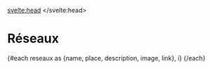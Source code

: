 <svelte:head>
    <title>Réseaux</title> 
</svelte:head>
<script>
     import SoftwareCard from "$lib/components/SoftwareCard.svelte";
     import Info from "$lib/components/Info.svelte";
     import Reseaux from "$lib/data/reseaux.json";
     import { shuffleArray } from "$lib/utils";
     let reseaux = Reseaux;
     shuffleArray(reseaux);
</script>

# Réseaux

<Info info="Il existe plusieurs collectifs et groupes qui promeuvent la pratique du <i>live coding</i>. Cette page est un recensement des groupes connus. Si vous êtes actifs, faites-le nous savoir ou ajoutez quelque chose ici depuis le dépôt GitHub." markdown=false />

{#each reseaux as {name, place, description, image, link}, i}
<SoftwareCard name={name} creator={place} description={description}
image={image} link={link} />
{/each}

